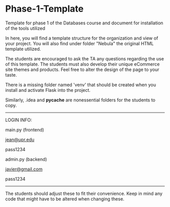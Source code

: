 # Phase-1-Template
Template for phase 1 of the Databases course and document for installation of the tools utilized

In here, you will find a template structure for the organization and view of your project. You will also find under folder "Nebula" the original HTML template utilized.

The students are encouraged to ask the TA any questions regarding the use of this template. The students must also develop their unique eCommerce site themes and products. Feel free to alter the design of the page to your taste.

There is a missing folder named 'venv' that should be created when you install and activate Flask into the project.

Similarly, .idea and __pycache__ are nonessential folders for the students to copy.


**************
LOGIN INFO:

main.py (frontend)

jean@upr.edu

pass1234


admin.py (backend)

javier@gmail.com

pass1234
***************


The students should adjust these to fit their convenience. Keep in mind any code that might have to be altered when changing these.
